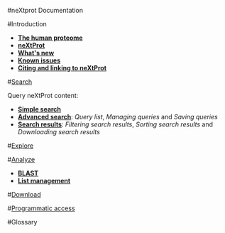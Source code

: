 #neXtprot Documentation

#Introduction

* **[The human proteome](/pages/human-proteome)**
* **[neXtProt](/pages/about)** 
* **[What's new](/pages/what-is-new)**
* **[Known issues](/pages/known-issues)** 
* **[Citing and linking to neXtProt](/pages/citing-nextprot)**

#[Search](/help/learn-all-searches)

Query neXtProt content:

* **[Simple search](/help/learn-simple-search)**
* **[Advanced search](/help/learn-advanced-search)**: _Query list_, _Managing queries_ and _Saving queries_
* **[Search results](/help/learn-search-results)**: _Filtering search results_, _Sorting search results_ and _Downloading search results_

#[Explore](/help/learn-advanced-search)

#[Analyze](/help/learn-analyze)

* **[BLAST](/help/learn-analyze)** 
* **[List management](/help/learn-protein-lists)** 

#[Download](/help/learn-download)

#[Programmatic access](/help/learn-programmatic-access.md)

#Glossary
